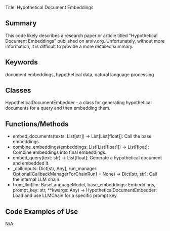 Title: Hypothetical Document Embeddings

## Summary
This code likely describes a research paper or article titled "Hypothetical Document Embeddings" published on arxiv.org. Unfortunately, without more information, it is difficult to provide a more detailed summary.

## Keywords
document embeddings, hypothetical data, natural language processing

## Classes
HypotheticalDocumentEmbedder - a class for generating hypothetical documents for a query and then embedding them.

## Functions/Methods
- embed_documents(texts: List[str]) -> List[List[float]]: Call the base embeddings.
- combine_embeddings(embeddings: List[List[float]]) -> List[float]: Combine embeddings into final embeddings.
- embed_query(text: str) -> List[float]: Generate a hypothetical document and embedded it.
- _call(inputs: Dict[str, Any], run_manager: Optional[CallbackManagerForChainRun] = None) -> Dict[str, str]: Call the internal LLM chain.
- from_llm(llm: BaseLanguageModel, base_embeddings: Embeddings, prompt_key: str, **kwargs: Any) -> HypotheticalDocumentEmbedder: Load and use LLMChain for a specific prompt key.

## Code Examples of Use
N/A

